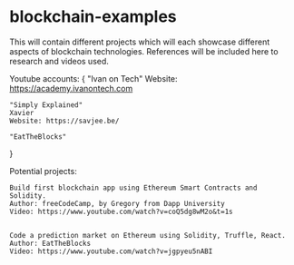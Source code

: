 # blockchain-examples
This will contain different projects which will each showcase different aspects of blockchain technologies. References will be included here to research and videos used.



Youtube accounts:
{
    "Ivan on Tech"
    Website: https://academy.ivanontech.com

    "Simply Explained"
    Xavier
    Website: https://savjee.be/

    "EatTheBlocks"
}

Potential projects:

    Build first blockchain app using Ethereum Smart Contracts and Solidity.
    Author: freeCodeCamp, by Gregory from Dapp University
    Video: https://www.youtube.com/watch?v=coQ5dg8wM2o&t=1s


    Code a prediction market on Ethereum using Solidity, Truffle, React.
    Author: EatTheBlocks
    Video: https://www.youtube.com/watch?v=jgpyeu5nABI

    
